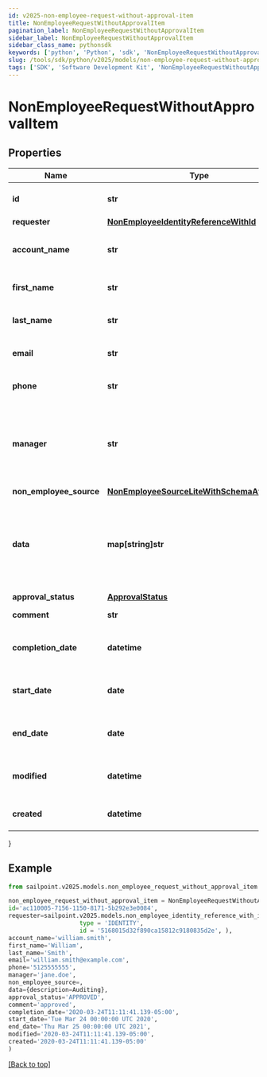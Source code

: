```yaml
---
id: v2025-non-employee-request-without-approval-item
title: NonEmployeeRequestWithoutApprovalItem
pagination_label: NonEmployeeRequestWithoutApprovalItem
sidebar_label: NonEmployeeRequestWithoutApprovalItem
sidebar_class_name: pythonsdk
keywords: ['python', 'Python', 'sdk', 'NonEmployeeRequestWithoutApprovalItem', 'V2025NonEmployeeRequestWithoutApprovalItem'] 
slug: /tools/sdk/python/v2025/models/non-employee-request-without-approval-item
tags: ['SDK', 'Software Development Kit', 'NonEmployeeRequestWithoutApprovalItem', 'V2025NonEmployeeRequestWithoutApprovalItem']
---
```


# NonEmployeeRequestWithoutApprovalItem


## Properties

Name | Type | Description | Notes
------------ | ------------- | ------------- | -------------
**id** | **str** | Non-Employee request id. | [optional] 
**requester** | [**NonEmployeeIdentityReferenceWithId**](non-employee-identity-reference-with-id) |  | [optional] 
**account_name** | **str** | Requested identity account name. | [optional] 
**first_name** | **str** | Non-Employee's first name. | [optional] 
**last_name** | **str** | Non-Employee's last name. | [optional] 
**email** | **str** | Non-Employee's email. | [optional] 
**phone** | **str** | Non-Employee's phone. | [optional] 
**manager** | **str** | The account ID of a valid identity to serve as this non-employee's manager. | [optional] 
**non_employee_source** | [**NonEmployeeSourceLiteWithSchemaAttributes**](non-employee-source-lite-with-schema-attributes) |  | [optional] 
**data** | **map[string]str** | Additional attributes for a non-employee. Up to 10 custom attributes can be added. | [optional] 
**approval_status** | [**ApprovalStatus**](approval-status) |  | [optional] 
**comment** | **str** | Comment of requester | [optional] 
**completion_date** | **datetime** | When the request was completely approved. | [optional] 
**start_date** | **date** | Non-Employee employment start date. | [optional] 
**end_date** | **date** | Non-Employee employment end date. | [optional] 
**modified** | **datetime** | When the request was last modified. | [optional] 
**created** | **datetime** | When the request was created. | [optional] 
}

## Example

```python
from sailpoint.v2025.models.non_employee_request_without_approval_item import NonEmployeeRequestWithoutApprovalItem

non_employee_request_without_approval_item = NonEmployeeRequestWithoutApprovalItem(
id='ac110005-7156-1150-8171-5b292e3e0084',
requester=sailpoint.v2025.models.non_employee_identity_reference_with_id.NonEmployeeIdentityReferenceWithId(
                    type = 'IDENTITY', 
                    id = '5168015d32f890ca15812c9180835d2e', ),
account_name='william.smith',
first_name='William',
last_name='Smith',
email='william.smith@example.com',
phone='5125555555',
manager='jane.doe',
non_employee_source=,
data={description=Auditing},
approval_status='APPROVED',
comment='approved',
completion_date='2020-03-24T11:11:41.139-05:00',
start_date='Tue Mar 24 00:00:00 UTC 2020',
end_date='Thu Mar 25 00:00:00 UTC 2021',
modified='2020-03-24T11:11:41.139-05:00',
created='2020-03-24T11:11:41.139-05:00'
)

```
[[Back to top]](#) 

